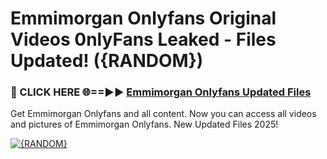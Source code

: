 # Emmimorgan Onlyfans Original Videos 0nlyFans Leaked - Files Updated! ({RANDOM})

<h3>🔴 CLICK HERE 🌐==►► <a href="https://betterlinks.top/A2PfLJ" rel="nofollow">Emmimorgan Onlyfans Updated Files</a></h3>

Get Emmimorgan Onlyfans and all content. Now you can access all videos and pictures of Emmimorgan Onlyfans. New Updated Files 2025!

[![{RANDOM}](https://i.imgur.com/ppqm5kG.gif)](https://betterlinks.top/A2PfLJ)